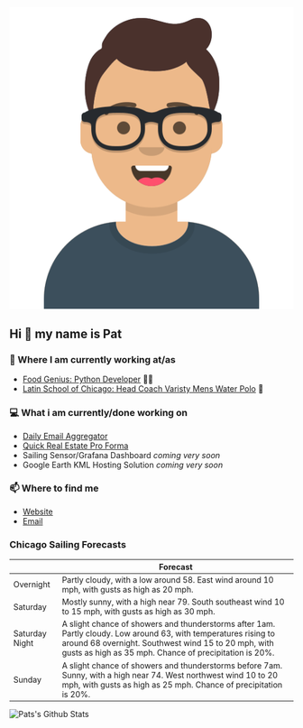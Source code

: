 [![Social banner for p-j-falconer](https://raw.githubusercontent.com/P-J-FALCONER/P-J-FALCONER/master/assets/avataaars.svg)](https://patfalconer.com/)
## Hi :wave: my name is Pat

### 💼 Where I am currently working at/as
- [Food Genius: Python Developer](https://getfoodgenius.com/) 🍔🐍
- [Latin School of Chicago: Head Coach Varisty Mens Water Polo](https://www.latinschool.org/) 🤽


### 💻 What i am currently/done working on
 - [Daily Email Aggregator](https://github.com/P-J-FALCONER/dott_daily_mail)
 - [Quick Real Estate Pro Forma](https://github.com/P-J-FALCONER/henry)
 - Sailing Sensor/Grafana Dashboard *coming very soon*
 - Google Earth KML Hosting Solution *coming very soon*

### 📫 Where to find me
 - [Website](https://patfalconer.com/)
 - [Email](mailto:patrick.j.falconer@gmail.com)


### Chicago Sailing Forecasts
|   | Forecast  |
|---|---|
| Overnight | Partly cloudy, with a low around 58. East wind around 10 mph, with gusts as high as 20 mph. |
| Saturday | Mostly sunny, with a high near 79. South southeast wind 10 to 15 mph, with gusts as high as 30 mph. |
| Saturday Night | A slight chance of showers and thunderstorms after 1am. Partly cloudy. Low around 63, with temperatures rising to around 68 overnight. Southwest wind 15 to 20 mph, with gusts as high as 35 mph. Chance of precipitation is 20%. |
| Sunday | A slight chance of showers and thunderstorms before 7am. Sunny, with a high near 74. West northwest wind 10 to 20 mph, with gusts as high as 25 mph. Chance of precipitation is 20%. |

![Pats's Github Stats](https://github-readme-stats.vercel.app/api?username=p-j-falconer&show_icons=true&theme=radical)
